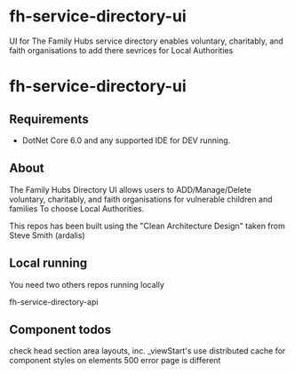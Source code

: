 # fh-service-directory-ui
UI for The Family Hubs service directory enables  voluntary, charitably, and faith organisations to add there sevrices for Local Authorities

# fh-service-directory-ui

## Requirements
* DotNet Core 6.0 and any supported IDE for DEV running.

## About

The Family Hubs Directory UI  allows users to ADD/Manage/Delete  voluntary, charitably, and faith organisations for vulnerable children and families To choose Local Authorities.

This repos has been built using the "Clean Architecture Design" taken from Steve Smith (ardalis)


## Local running

You need two others repos running locally

fh-service-directory-api

## Component todos

check head section
area layouts, inc. _viewStart's
use distributed cache for component
styles on elements
500 error page is different